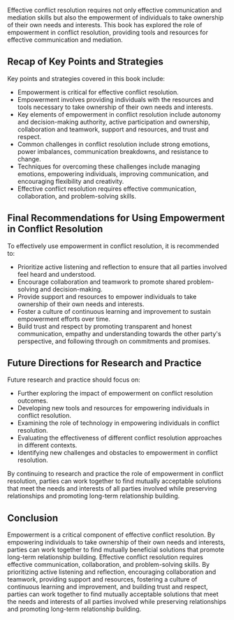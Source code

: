 
Effective conflict resolution requires not only effective communication and mediation skills but also the empowerment of individuals to take ownership of their own needs and interests. This book has explored the role of empowerment in conflict resolution, providing tools and resources for effective communication and mediation.

Recap of Key Points and Strategies
----------------------------------

Key points and strategies covered in this book include:

* Empowerment is critical for effective conflict resolution.
* Empowerment involves providing individuals with the resources and tools necessary to take ownership of their own needs and interests.
* Key elements of empowerment in conflict resolution include autonomy and decision-making authority, active participation and ownership, collaboration and teamwork, support and resources, and trust and respect.
* Common challenges in conflict resolution include strong emotions, power imbalances, communication breakdowns, and resistance to change.
* Techniques for overcoming these challenges include managing emotions, empowering individuals, improving communication, and encouraging flexibility and creativity.
* Effective conflict resolution requires effective communication, collaboration, and problem-solving skills.

Final Recommendations for Using Empowerment in Conflict Resolution
------------------------------------------------------------------

To effectively use empowerment in conflict resolution, it is recommended to:

* Prioritize active listening and reflection to ensure that all parties involved feel heard and understood.
* Encourage collaboration and teamwork to promote shared problem-solving and decision-making.
* Provide support and resources to empower individuals to take ownership of their own needs and interests.
* Foster a culture of continuous learning and improvement to sustain empowerment efforts over time.
* Build trust and respect by promoting transparent and honest communication, empathy and understanding towards the other party's perspective, and following through on commitments and promises.

Future Directions for Research and Practice
-------------------------------------------

Future research and practice should focus on:

* Further exploring the impact of empowerment on conflict resolution outcomes.
* Developing new tools and resources for empowering individuals in conflict resolution.
* Examining the role of technology in empowering individuals in conflict resolution.
* Evaluating the effectiveness of different conflict resolution approaches in different contexts.
* Identifying new challenges and obstacles to empowerment in conflict resolution.

By continuing to research and practice the role of empowerment in conflict resolution, parties can work together to find mutually acceptable solutions that meet the needs and interests of all parties involved while preserving relationships and promoting long-term relationship building.

Conclusion
----------

Empowerment is a critical component of effective conflict resolution. By empowering individuals to take ownership of their own needs and interests, parties can work together to find mutually beneficial solutions that promote long-term relationship building. Effective conflict resolution requires effective communication, collaboration, and problem-solving skills. By prioritizing active listening and reflection, encouraging collaboration and teamwork, providing support and resources, fostering a culture of continuous learning and improvement, and building trust and respect, parties can work together to find mutually acceptable solutions that meet the needs and interests of all parties involved while preserving relationships and promoting long-term relationship building.
